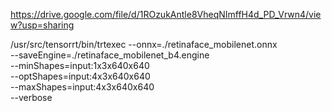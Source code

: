 https://drive.google.com/file/d/1ROzukAntle8VheqNImffH4d_PD_Vrwn4/view?usp=sharing

/usr/src/tensorrt/bin/trtexec --onnx=./retinaface_mobilenet.onnx \
        --saveEngine=./retinaface_mobilenet_b4.engine \
        --minShapes=input:1x3x640x640 \
        --optShapes=input:4x3x640x640 \
        --maxShapes=input:4x3x640x640 \
        --verbose
